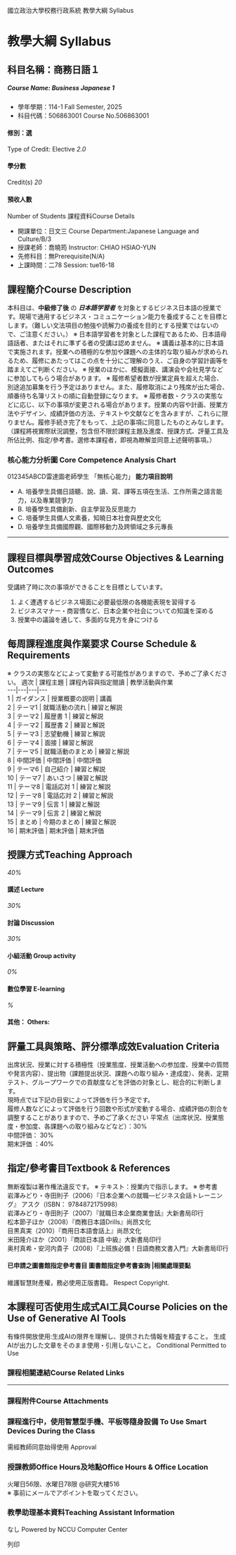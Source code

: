 國立政治大學校務行政系統 教學大綱 Syllabus
# 教學大綱 Syllabus
##  科目名稱：商務日語１
#####  Course Name: Business Japanese 1
  * 學年學期：114-1 Fall Semester, 2025 
  * 科目代碼：506863001 Course No.506863001


#### 修別：選
Type of Credit: Elective 
_2.0_
#### 學分數
Credit(s)
_20_
#### 預收人數
Number of Students
課程資料Course Details
  * 開課單位：日文三 Course Department:Japanese Language and Culture/B/3 
  * 授課老師：喬曉筠 Instructor: CHIAO HSIAO-YUN 
  * 先修科目：無Prerequisite(N/A)
  * 上課時間：二78 Session: tue16-18


##  課程簡介Course Description
本科目は、**中級修了後** の _**日本語学習者**_ を対象とするビジネス日本語の授業です。現場で通用するビジネス・コミュニケーション能力を養成することを目標とします。（難しい文法項目の勉強や読解力の養成を目的とする授業ではないので、ご注意ください。）
※ 日本語学習者を対象とした課程であるため、日本語母語話者、またはそれに準ずる者の受講は認めません。
※ 講義は基本的に日本語で実施されます。授業への積極的な参加や課題への主体的な取り組みが求められるため、履修にあたってはこの点を十分にご理解のうえ、ご自身の学習計画等を踏まえてご判断ください。
※ 授業のほかに、模擬面接、講演会や会社見学などに参加してもらう場合があります。
※ 履修希望者数が授業定員を超えた場合、別途追加募集を行う予定はありません。また、履修取消により残席が出た場合、順番待ち名簿リストの順に自動登録になります。
※ 履修者数・クラスの実態などに応じ、以下の事項が変更される場合があります。授業の内容や計画、授業方法やデザイン、成績評価の方法、テキストや文献などを含みますが、これらに限りません。履修手続き完了をもって、上記の事項に同意したものとみなします。（課程將視實際狀況調整，包含但不限於課程主題及進度、授課方式、評量工具及所佔比例、指定/參考書。選修本課程者，即視為瞭解並同意上述聲明事項。）
###  核心能力分析圖 Core Competence Analysis Chart
012345ABCD雷達圖老師學生
「無核心能力」 
**能力項目說明**
  * A. 培養學生具備日語聽、說、讀、寫、譯等五項在生活、工作所需之語言能力，以及專業競爭力
  * B. 培養學生具備創新、自主學習及反思能力
  * C. 培養學生具備人文素養，知曉日本社會與歷史文化
  * D. 培養學生具備國際觀、國際移動力及跨領域之多元專長


* * *
##  課程目標與學習成效Course Objectives & Learning Outcomes 
受講終了時に次の事項ができることを目標としています。
1. よく遭遇するビジネス場面に必要最低限の各機能表現を習得する  
2. ビジネスマナー・商習慣など、日本企業や社会についての知識を深める  
3. 授業中の議論を通して、多面的な見方を身につける 
##  每周課程進度與作業要求 Course Schedule & Requirements
※ クラスの実態などによって変動する可能性がありますので、予めご了承ください。
週次 |  課程主題 |  課程內容與指定閱讀 |  教學活動與作業  
---|---|---|---  
1 |  ガイダンス |  授業概要の説明 |  講義  
2 |  テーマ1 |  就職活動の流れ |  練習と解説  
3 |  テーマ2 |  履歴書 1 |  練習と解説  
4 |  テーマ2 |  履歴書 2 |  練習と解説  
5 |  テーマ3 |  志望動機 |  練習と解説  
6 |  テーマ4 |  面接  |  練習と解説  
7 |  テーマ5 |  就職活動のまとめ |  練習と解説  
8 |  中間評価 |  中間評価 |  中間評価  
9 |  テーマ6 |  自己紹介 |  練習と解説  
10 |  テーマ7 |  あいさつ |  練習と解説  
11 |  テーマ8 |  電話応対 1 |  練習と解説  
12 |  テーマ8 |  電話応対 2 |  練習と解説  
13 |  テーマ9 |  伝言 1 |  練習と解説  
14 |  テーマ9 |  伝言 2 |  練習と解説  
15 |  まとめ |  今期のまとめ |  練習と解説  
16 |  期末評価 |  期末評価 |  期末評価  
##  授課方式Teaching Approach
_40%_
####  講述 Lecture
_30%_
####  討論 Discussion
_30%_
####  小組活動 Group activity
_0%_
####  數位學習 E-learning
_%_
####  其他： Others:
##  評量工具與策略、評分標準成效Evaluation Criteria
出席状況、授業に対する積極性（授業態度、授業活動への参加度、授業中の質問や発言内容）、提出物（課題提出状況、課題への取り組み・達成度）、発表、定期テスト、グループワークでの貢献度などを評価の対象とし、総合的に判断します。  
現時点では下記の目安によって評価を行う予定です。  
履修人数などによって評価を行う回数や形式が変動する場合、成績評価の割合を調整することがありますので、予めご了承ください
平常点（出席状況、授業態度・参加度、各課題への取り組みなどなど）：30%  
中間評価： 30%  
期末評価 ：40%
##  指定/參考書目Textbook & References
無断複製は著作権法違反です。
※ テキスト：授業内で指示します。
※ 参考書  
岩澤みどり・寺田則子（2006）『日本企業への就職―ビジネス会話トレーニング』 アスク（ISBN： 9784872175998）  
岩澤みどり・寺田則子（2007）『就職日本企業商業會話』大新書局印行  
松本節子ほか（2008）『商務日本語Drills』尚昂文化  
目黒真実（2010）『商用日本語會話上』尚昂文化  
米田隆介ほか（2001）『商談日本語 中級』大新書局印行  
奥村真希・安河内貴子（2008）『上班族必備！日語商務文書入門』大新書局印行
####  已申請之圖書館指定參考書目  圖書館指定參考書查詢 |相關處理要點
維護智慧財產權，務必使用正版書籍。 Respect Copyright.
##  本課程可否使用生成式AI工具Course Policies on the Use of Generative AI Tools
有條件開放使用:生成AIの限界を理解し、提供された情報を精査すること。 生成AIが出力した文章をそのまま使用・引用しないこと。 Conditional Permitted to Use 
###  課程相關連結Course Related Links
* * *
###  課程附件Course Attachments
###  課程進行中，使用智慧型手機、平板等隨身設備 To Use Smart Devices During the Class
需經教師同意始得使用  Approval
###  授課教師Office Hours及地點Office Hours & Office Location
火曜日56限、水曜日78限 @研究大樓516  
※ 事前にメールでアポイントを取ってください。
###  教學助理基本資料Teaching Assistant Information
なし
Powered by NCCU Computer Center
  
列印
